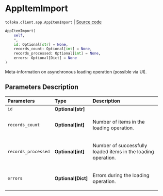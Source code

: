 # AppItemImport
`toloka.client.app.AppItemImport` | [Source code](https://github.com/Toloka/toloka-kit/blob/v1.1.2/src/client/app/__init__.py#L184)

```python
AppItemImport(
    self,
    *,
    id: Optional[str] = None,
    records_count: Optional[int] = None,
    records_processed: Optional[int] = None,
    errors: Optional[Dict] = None
)
```

Meta-information on asynchronous loading operation (possible via UI).

## Parameters Description

| Parameters | Type | Description |
| :----------| :----| :-----------|
`id`|**Optional\[str\]**|
`records_count`|**Optional\[int\]**|<p>Number of items in the loading operation.</p>
`records_processed`|**Optional\[int\]**|<p>Number of successfully loaded items in the loading operation.</p>
`errors`|**Optional\[Dict\]**|<p>Errors during the loading operation.</p>
